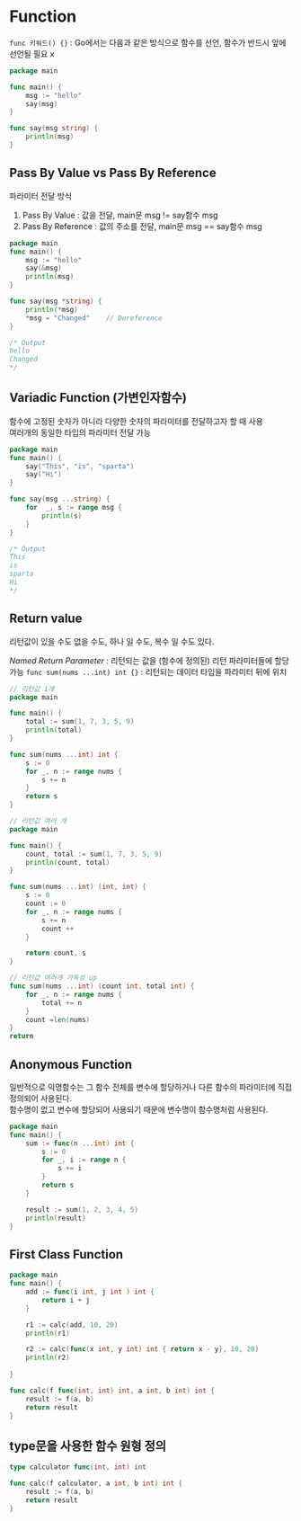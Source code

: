 # Function

`func 키워드() {}` : Go에서는 다음과 같은 방식으로 함수를 선언, 함수가 반드시 앞에 선언될 필요 x
```go
package main

func main() {
    msg := "hello"
    say(msg)
}

func say(msg string) {
    println(msg)
}
```

## Pass By Value vs Pass By Reference

파라미터 전달 방식

1. Pass By Value : 값을 전달, main문 msg != say함수 msg
2. Pass By Reference : 값의 주소를 전달, main문 msg == say함수 msg

```go
package main 
func main() {
    msg := "hello"
    say(&msg)
    println(msg)
}

func say(msg *string) { 
    println(*msg)
    *msg = "Changed"    // Dereference
}

/* Output
hello
Changed
*/
```

## Variadic Function (가변인자함수)
함수에 고정된 숫자가 아니라 다양한 숫자의 파라미터를 전달하고자 할 때 사용 <br/>
여러개의 동일한 타입의 파라미터 전달 가능 

```go
package main
func main() {
    say("This", "is", "sparta")
    say("Hi")
}

func say(msg ...string) {
    for  _, s := range msg {
        println(s)
    }
}

/* Output
This
is
sparta
Hi
*/
```

## Return value
리턴값이 있을 수도 없을 수도, 하나 일 수도, 복수 일 수도 있다.

*Named Return Parameter* : 리턴되는 값을 (함수에 정의된) 리턴 파라미터들에 할당 가능
`func sum(nums ...int) int {}` : 리턴되는 데이터 타입을 파라미터 뒤에 위치

```go
// 리턴값 1개
package main

func main() {
    total := sum(1, 7, 3, 5, 9)
    println(total)
}

func sum(nums ...int) int {
    s := 0
    for _, n := range nums {
        s += n
    }
    return s
}

// 리턴값 여러 개
package main

func main() {
    count, total := sum(1, 7, 3, 5, 9)
    println(count, total)
}

func sum(nums ...int) (int, int) {
    s := 0
    count := 0
    for _, n := range nums {
        s += n
        count ++
    }

    return count, s 
}

// 리턴값 여러개 가독성 up
func sum(nums ...int) (count int, total int) {
    for _, n := range nums {
        total += n
    }
    count =len(nums)
}
return
```


## Anonymous Function
일반적으로 익명함수는 그 함수 전체를 변수에 할당하거나 다른 함수의 파라미터에 직접 정의되어 사용된다. <br/>
함수명이 없고 변수에 할당되어 사용되기 때문에 변수명이 함수명처럼 사용된다.

```go
package main
func main() {
    sum := func(n ...int) int {
        s := 0
        for _, i := range n {
            s += i
        }
        return s
    }

    result := sum(1, 2, 3, 4, 5)
    println(result)
}
```

## First Class Function

```go
package main
func main() {
    add := func(i int, j int ) int {
        return i + j
    }

    r1 := calc(add, 10, 20)
    println(r1)

    r2 := calc(func(x int, y int) int { return x - y}, 10, 20)
    println(r2)
    
}

func calc(f func(int, int) int, a int, b int) int {
    result := f(a, b)
    return result
}
```

## type문을 사용한 함수 원형 정의

```go
type calculator func(int, int) int

func calc(f calculator, a int, b int) int {
    result := f(a, b)
    return result
}
```